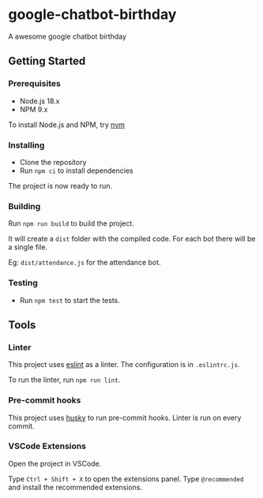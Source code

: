 # google-chatbot-birthday

A awesome google chatbot birthday

## Getting Started

### Prerequisites

-   Node.js 18.x
-   NPM 9.x

To install Node.js and NPM, try [nvm](https://github.com/nvm-sh/nvm#installing-and-updating)

### Installing

-   Clone the repository
-   Run `npm ci` to install dependencies

The project is now ready to run.

### Building

Run `npm run build` to build the project.

It will create a `dist` folder with the compiled code. For each bot there will be a single file.

Eg: `dist/attendance.js` for the attendance bot.

### Testing

-   Run `npm test` to start the tests.

## Tools

### Linter

This project uses [eslint](https://eslint.org/) as a linter. The configuration is in `.eslintrc.js`.

To run the linter, run `npm run lint`.

### Pre-commit hooks

This project uses [husky](https://github.com/typicode/husky) to run pre-commit hooks. Linter is run on every commit.

### VSCode Extensions

Open the project in VSCode.

Type `Ctrl + Shift + X` to open the extensions panel. Type `@recommended` and install the recommended extensions.
